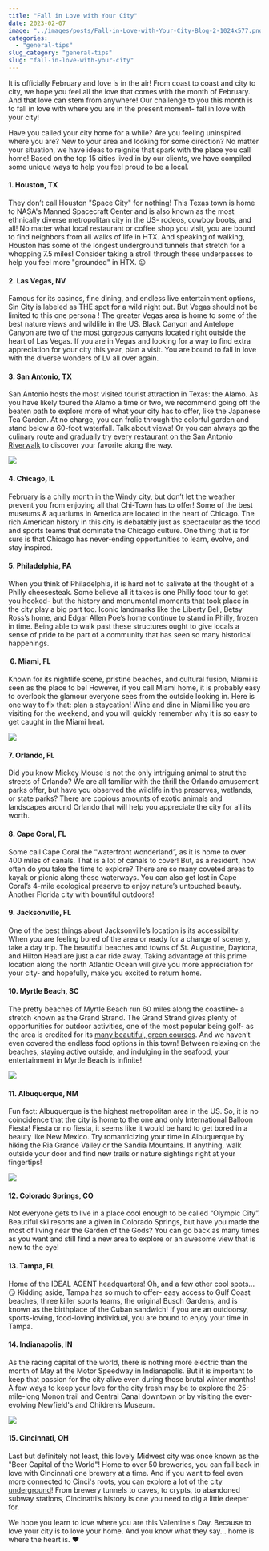```yaml
---
title: "Fall in Love with Your City"
date: 2023-02-07
image: "../images/posts/Fall-in-Love-with-Your-City-Blog-2-1024x577.png"
categories: 
  - "general-tips"
slug_category: "general-tips"
slug: "fall-in-love-with-your-city"
---
```


It is officially February and love is in the air! From coast to coast and city to city, we hope you feel all the love that comes with the month of February. And that love can stem from anywhere! Our challenge to you this month is to fall in love with where you are in the present moment- fall in love with your city!  

Have you called your city home for a while? Are you feeling uninspired where you are? New to your area and looking for some direction? No matter your situation, we have ideas to reignite that spark with the place you call home! Based on the top 15 cities lived in by our clients, we have compiled some unique ways to help you feel proud to be a local.  

#### 1\. Houston, TX   

They don’t call Houston "Space City" for nothing! This Texas town is home to NASA's Manned Spacecraft Center and is also known as the most ethnically diverse metropolitan city in the US- rodeos, cowboy boots, and all! No matter what local restaurant or coffee shop you visit, you are bound to find neighbors from all walks of life in HTX. And speaking of walking, Houston has some of the longest underground tunnels that stretch for a whopping 7.5 miles! Consider taking a stroll through these underpasses to help you feel more "grounded" in HTX. 😉  

#### 2\. Las Vegas, NV  

Famous for its casinos, fine dining, and endless live entertainment options, Sin City is labeled as THE spot for a wild night out. But Vegas should not be limited to this one persona ! The greater Vegas area is home to some of the best nature views and wildlife in the US. Black Canyon and Antelope Canyon are two of the most gorgeous canyons located right outside the heart of Las Vegas. If you are in Vegas and looking for a way to find extra appreciation for your city this year, plan a visit. You are bound to fall in love with the diverse wonders of LV all over again.   

#### 3\. San Antonio, TX  

San Antonio hosts the most visited tourist attraction in Texas: the Alamo. As you have likely toured the Alamo a time or two, we recommend going off the beaten path to explore more of what your city has to offer, like the Japanese Tea Garden. At no charge, you can frolic through the colorful garden and stand below a 60-foot waterfall. Talk about views! Or you can always go the culinary route and gradually try [every restaurant on the San Antonio Riverwalk](https://www.sanantonioriverwalk.com/san-antonio-riverwalk-restaurants/) to discover your favorite along the way.  

![](../images/posts/san-antonio.jpg)

#### 4\. Chicago, IL  

February is a chilly month in the Windy city, but don’t let the weather prevent you from enjoying all that Chi-Town has to offer! Some of the best museums & aquariums in America are located in the heart of Chicago. The rich American history in this city is debatably just as spectacular as the food and sports teams that dominate the Chicago culture. One thing that is for sure is that Chicago has never-ending opportunities to learn, evolve, and stay inspired.   

#### 5. Philadelphia, PA  

When you think of Philadelphia, it is hard not to salivate at the thought of a Philly cheesesteak. Some believe all it takes is one Philly food tour to get you hooked- but the history and monumental moments that took place in the city play a big part too. Iconic landmarks like the Liberty Bell, Betsy Ross’s home, and Edgar Allen Poe’s home continue to stand in Philly, frozen in time. Being able to walk past these structures ought to give locals a sense of pride to be part of a community that has seen so many historical happenings.   

####  6. Miami, FL  

Known for its nightlife scene, pristine beaches, and cultural fusion, Miami is seen as the place to be! However, if you call Miami home, it is probably easy to overlook the glamour everyone sees from the outside looking in. Here is one way to fix that: plan a staycation! Wine and dine in Miami like you are visiting for the weekend, and you will quickly remember why it is so easy to get caught in the Miami heat.   

![](../images/posts/Fall-in-Love-with-Your-City-Blog-3-1024x577.png)

#### 7\. Orlando, FL  

Did you know Mickey Mouse is not the only intriguing animal to strut the streets of Orlando? We are all familiar with the thrill the Orlando amusement parks offer, but have you observed the wildlife in the preserves, wetlands, or state parks? There are copious amounts of exotic animals and landscapes around Orlando that will help you appreciate the city for all its worth.   

#### 8\. Cape Coral, FL  

Some call Cape Coral the “waterfront wonderland”, as it is home to over 400 miles of canals. That is a lot of canals to cover! But, as a resident, how often do you take the time to explore? There are so many coveted areas to kayak or picnic along these waterways. You can also get lost in Cape Coral’s 4-mile ecological preserve to enjoy nature’s untouched beauty. Another Florida city with bountiful outdoors!  

#### 9\. Jacksonville, FL  

One of the best things about Jacksonville’s location is its accessibility. When you are feeling bored of the area or ready for a change of scenery, take a day trip. The beautiful beaches and towns of St. Augustine, Daytona, and Hilton Head are just a car ride away. Taking advantage of this prime location along the north Atlantic Ocean will give you more appreciation for your city- and hopefully, make you excited to return home.   

#### 10\. Myrtle Beach, SC  

The pretty beaches of Myrtle Beach run 60 miles along the coastline- a stretch known as the Grand Strand. The Grand Strand gives plenty of opportunities for outdoor activities, one of the most popular being golf- as the area is credited for its [many beautiful, green courses](https://www.mbgolf.com/golf-courses/). And we haven’t even covered the endless food options in this town! Between relaxing on the beaches, staying active outside, and indulging in the seafood, your entertainment in Myrtle Beach is infinite!  

![](../images/posts/Fall-in-Love-with-Your-City-Blog-4-1024x577.png)

#### 11\. Albuquerque, NM  

Fun fact: Albuquerque is the highest metropolitan area in the US. So, it is no coincidence that the city is home to the one and only International Balloon Fiesta! Fiesta or no fiesta, it seems like it would be hard to get bored in a beauty like New Mexico. Try romanticizing your time in Albuquerque by hiking the Ria Grande Valley or the Sandia Mountains. If anything, walk outside your door and find new trails or nature sightings right at your fingertips!   

![](../images/posts/Fall-in-Love-with-Your-City-Blog-5-1024x577.png)

#### 12\. Colorado Springs, CO  

Not everyone gets to live in a place cool enough to be called “Olympic City”. Beautiful ski resorts are a given in Colorado Springs, but have you made the most of living near the Garden of the Gods? You can go back as many times as you want and still find a new area to explore or an awesome view that is new to the eye!   

#### 13\. Tampa, FL  

Home of the IDEAL AGENT headquarters! Oh, and a few other cool spots... 😏 Kidding aside, Tampa has so much to offer- easy access to Gulf Coast beaches, three killer sports teams, the original Busch Gardens, and is known as the birthplace of the Cuban sandwich! If you are an outdoorsy, sports-loving, food-loving individual, you are bound to enjoy your time in Tampa.  

#### 14\. Indianapolis, IN  

As the racing capital of the world, there is nothing more electric than the month of May at the Motor Speedway in Indianapolis. But it is important to keep that passion for the city alive even during those brutal winter months! A few ways to keep your love for the city fresh may be to explore the 25-mile-long Monon trail and Central Canal downtown or by visiting the ever-evolving Newfield's and Children’s Museum.   

![](../images/posts/Fall-in-Love-with-Your-City-Blog-6-1024x577.png)

#### 15\. Cincinnati, OH  

Last but definitely not least, this lovely Midwest city was once known as the "Beer Capital of the World"! Home to over 50 breweries, you can fall back in love with Cincinnati one brewery at a time. And if you want to feel even more connected to Cinci's roots, you can explore a lot of the [city underground](https://www.visitcincy.com/blog/post/unmistakably-cincinnati-underground-experiences/)! From brewery tunnels to caves, to crypts, to abandoned subway stations, Cincinatti’s history is one you need to dig a little deeper for.  

We hope you learn to love where you are this Valentine's Day. Because to love your city is to love your home. And you know what they say... home is where the heart is. ❤️
